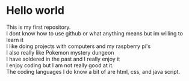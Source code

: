 # Hello world 
This is my first repository. <br />
I dont know how to use github or what anything means but im willing to learn it <br />
I like doing projects with computers and my raspberry pi's <br />
I also really like Pokemon mystery dungeon <br />
I have soldered in the past and I really enjoy it <br />
I enjoy coding but I am not really good at it. <br />
The coding languages I do know a bit of are html, css, and java script. 


